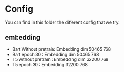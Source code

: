 # Config

You can find in this folder the different config that we try.



## embedding

- Bart Without pretrain: Embedding dim 50465 768
- Bart epoch 30 : Embedding dim 50465 768
- T5 without pretrain : Embedding dim 32200 768
- T5 epoch 30 : Embedding 32200 768
